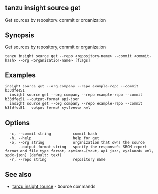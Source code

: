 ## tanzu insight source get

Get sources by repository, commit or organization

## <a id='synopsis'></a>Synopsis

Get sources by repository, commit or organization

```console
tanzu insight source get --repo <repository-name> --commit <commit-hash> --org <organization-name> [flags]
```

## <a id='examples'></a>Examples

```console
insight source get --org company --repo example-repo --commit b33dfee51
  insight source get --org company --repo example-repo --commit b33dfee51 --output-format api-json
  insight source get --org company --repo example-repo --commit b33dfee51 --output-format cyclonedx-xml
```

## <a id='options'></a>Options

```console
  -c, --commit string          commit hash
  -h, --help                   help for get
  -o, --org string             organization that owns the source
      --output-format string   specify the response's SBOM report format and file type format, options=[text, api-json, cyclonedx-xml, spdx-json] (default: text)
  -r, --repo string            repository name
```

## <a id='see-also'></a>See also

* [tanzu insight source](tanzu_insight_source.hbs.md)	 - Source commands

